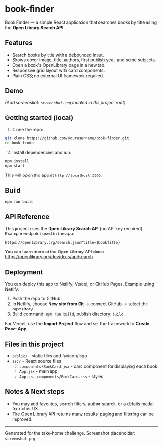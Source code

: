 # book-finder

Book Finder — a simple React application that searches books by title using the **Open Library Search API**.

## Features
- Search books by title with a debounced input.
- Shows cover image, title, authors, first publish year, and some subjects.
- Open a book's OpenLibrary page in a new tab.
- Responsive grid layout with card components.
- Plain CSS; no external UI framework required.

## Demo
*(Add screenshot: `screenshot.png` located in the project root)*

## Getting started (local)
1. Clone the repo:
```bash
git clone https://github.com/yourusername/book-finder.git
cd book-finder
```

2. Install dependencies and run:
```bash
npm install
npm start
```

This will open the app at `http://localhost:3000`.

## Build
```bash
npm run build
```

## API Reference
This project uses the **Open Library Search API** (no API key required). Example endpoint used in the app:

```
https://openlibrary.org/search.json?title={bookTitle}
```

You can learn more at the Open Library API docs: https://openlibrary.org/dev/docs/api/search

## Deployment
You can deploy this app to Netlify, Vercel, or GitHub Pages. Example using Netlify:

1. Push the repo to GitHub.
2. In Netlify, choose **New site from Git** -> connect GitHub -> select the repository.
3. Build command: `npm run build`, publish directory: `build`.

For Vercel, use the **Import Project** flow and set the framework to **Create React App**.

## Files in this project
- `public/` - static files and favicon/logo
- `src/` - React source files
  - `components/BookCard.jsx` - card component for displaying each book
  - `App.jsx` - main app
  - `App.css`, `components/BookCard.css` - styles

## Notes & Next steps
- You may add favorites, search filters, author search, or a details modal for richer UX.
- The Open Library API returns many results; paging and filtering can be improved.

---
Generated for the take-home challenge. Screenshot placeholder: `screenshot.png`.
